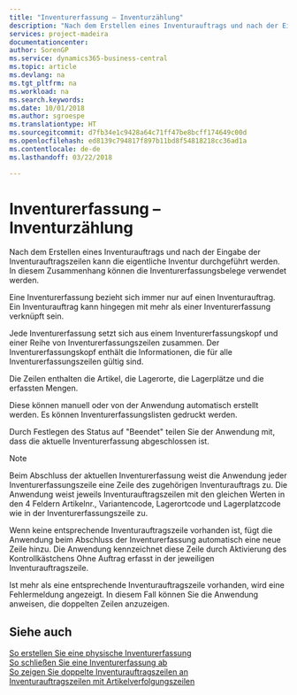 ```yaml
---
title: "Inventurerfassung – Inventurzählung"
description: "Nach dem Erstellen eines Inventurauftrags und nach der Eingabe der Inventurauftragszeilen kann die eigentliche Inventur durchgeführt werden. In diesem Zusammenhang können die Inventurerfassungsbelege verwendet werden."
services: project-madeira
documentationcenter: 
author: SorenGP
ms.service: dynamics365-business-central
ms.topic: article
ms.devlang: na
ms.tgt_pltfrm: na
ms.workload: na
ms.search.keywords: 
ms.date: 10/01/2018
ms.author: sgroespe
ms.translationtype: HT
ms.sourcegitcommit: d7fb34e1c9428a64c71ff47be8bcff174649c00d
ms.openlocfilehash: ed8139c794817f897b11bd8f54818218cc36ad1a
ms.contentlocale: de-de
ms.lasthandoff: 03/22/2018

---
```

# <a name="physical-inventory-recording---counting-physical-inventory"></a>Inventurerfassung – Inventurzählung
Nach dem Erstellen eines Inventurauftrags und nach der Eingabe der Inventurauftragszeilen kann die eigentliche Inventur durchgeführt werden. In diesem Zusammenhang können die Inventurerfassungsbelege verwendet werden.  

Eine Inventurerfassung bezieht sich immer nur auf einen Inventurauftrag. Ein Inventurauftrag kann hingegen mit mehr als einer Inventurerfassung verknüpft sein.  

Jede Inventurerfassung setzt sich aus einem Inventurerfassungskopf und einer Reihe von Inventurerfassungszeilen zusammen. Der Inventurerfassungskopf enthält die Informationen, die für alle Inventurerfassungszeilen gültig sind.  

Die Zeilen enthalten die Artikel, die Lagerorte, die Lagerplätze und die erfassten Mengen.  

Diese können manuell oder von der Anwendung automatisch erstellt werden. Es können Inventurerfassungslisten gedruckt werden.  

Durch Festlegen des Status auf "Beendet" teilen Sie der Anwendung mit, dass die aktuelle Inventurerfassung abgeschlossen ist.  

> [!NOTE]  
>  Beim Abschluss der aktuellen Inventurerfassung weist die Anwendung jeder Inventurerfassungszeile eine Zeile des zugehörigen Inventurauftrags zu. Die Anwendung weist jeweils Inventurauftragszeilen mit den gleichen Werten in den 4 Feldern  Artikelnr.,  Variantencode,  Lagerortcode und  Lagerplatzcode wie in der Inventurerfassungszeile zu.  
>   
>  Wenn keine entsprechende Inventurauftragszeile vorhanden ist, fügt die Anwendung beim Abschluss der Inventurerfassung automatisch eine neue Zeile hinzu. Die Anwendung kennzeichnet diese Zeile durch Aktivierung des Kontrollkästchens Ohne Auftrag erfasst in der jeweiligen Inventurauftragszeile.  
>   
>  Ist mehr als eine entsprechende Inventurauftragszeile vorhanden, wird eine Fehlermeldung angezeigt. In diesem Fall können Sie die Anwendung anweisen, die doppelten Zeilen anzuzeigen.  

## <a name="see-also"></a>Siehe auch  
 [So erstellen Sie eine physische Inventurerfassung](how-to-create-a-physical-inventory-recording.md)   
 [So schließen Sie eine Inventurerfassung ab](how-to-finish-a-physical-inventory-recording.md)   
 [So zeigen Sie doppelte Inventurauftragszeilen an](how-to-view-duplicate-physical-inventory-order-lines.md)   
 [Inventurauftragszeilen mit Artikelverfolgungszeilen](physical-inventory-order-lines-with-item-tracking-lines.md)

